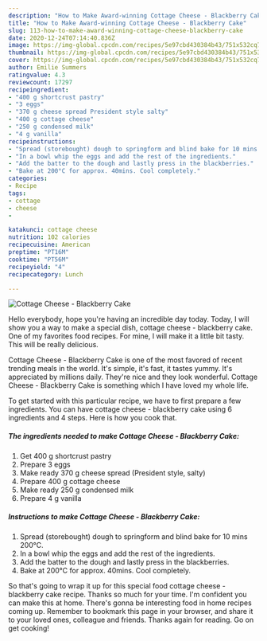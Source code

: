 ```yaml
---
description: "How to Make Award-winning Cottage Cheese - Blackberry Cake"
title: "How to Make Award-winning Cottage Cheese - Blackberry Cake"
slug: 113-how-to-make-award-winning-cottage-cheese-blackberry-cake
date: 2020-12-24T07:14:40.836Z
image: https://img-global.cpcdn.com/recipes/5e97cbd430384b43/751x532cq70/cottage-cheese-blackberry-cake-recipe-main-photo.jpg
thumbnail: https://img-global.cpcdn.com/recipes/5e97cbd430384b43/751x532cq70/cottage-cheese-blackberry-cake-recipe-main-photo.jpg
cover: https://img-global.cpcdn.com/recipes/5e97cbd430384b43/751x532cq70/cottage-cheese-blackberry-cake-recipe-main-photo.jpg
author: Emilie Summers
ratingvalue: 4.3
reviewcount: 17297
recipeingredient:
- "400 g shortcrust pastry"
- "3 eggs"
- "370 g cheese spread President style salty"
- "400 g cottage cheese"
- "250 g condensed milk"
- "4 g vanilla"
recipeinstructions:
- "Spread (storebought) dough to springform and blind bake for 10 mins 200°C."
- "In a bowl whip the eggs and add the rest of the ingredients."
- "Add the batter to the dough and lastly press in the blackberries."
- "Bake at 200°C for approx. 40mins. Cool completely."
categories:
- Recipe
tags:
- cottage
- cheese
- 

katakunci: cottage cheese  
nutrition: 102 calories
recipecuisine: American
preptime: "PT16M"
cooktime: "PT56M"
recipeyield: "4"
recipecategory: Lunch

---
```



![Cottage Cheese - Blackberry Cake](https://img-global.cpcdn.com/recipes/5e97cbd430384b43/751x532cq70/cottage-cheese-blackberry-cake-recipe-main-photo.jpg)

Hello everybody, hope you're having an incredible day today. Today, I will show you a way to make a special dish, cottage cheese - blackberry cake. One of my favorites food recipes. For mine, I will make it a little bit tasty. This will be really delicious.

Cottage Cheese - Blackberry Cake is one of the most favored of recent trending meals in the world. It's simple, it's fast, it tastes yummy. It's appreciated by millions daily. They're nice and they look wonderful. Cottage Cheese - Blackberry Cake is something which I have loved my whole life.




To get started with this particular recipe, we have to first prepare a few ingredients. You can have cottage cheese - blackberry cake using 6 ingredients and 4 steps. Here is how you cook that.

<!--inarticleads1-->

##### The ingredients needed to make Cottage Cheese - Blackberry Cake:

1. Get 400 g shortcrust pastry
1. Prepare 3 eggs
1. Make ready 370 g cheese spread (President style, salty)
1. Prepare 400 g cottage cheese
1. Make ready 250 g condensed milk
1. Prepare 4 g vanilla




<!--inarticleads2-->

##### Instructions to make Cottage Cheese - Blackberry Cake:

1. Spread (storebought) dough to springform and blind bake for 10 mins 200°C.
1. In a bowl whip the eggs and add the rest of the ingredients.
1. Add the batter to the dough and lastly press in the blackberries.
1. Bake at 200°C for approx. 40mins. Cool completely.




So that's going to wrap it up for this special food cottage cheese - blackberry cake recipe. Thanks so much for your time. I'm confident you can make this at home. There's gonna be interesting food in home recipes coming up. Remember to bookmark this page in your browser, and share it to your loved ones, colleague and friends. Thanks again for reading. Go on get cooking!
